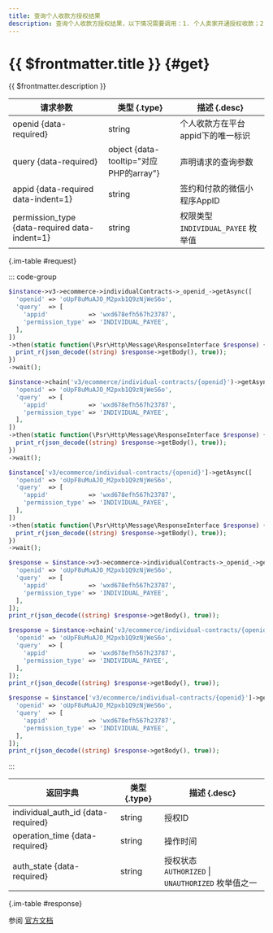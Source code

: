 ```yaml
---
title: 查询个人收款方授权结果
description: 查询个人收款方授权结果，以下情况需要调用：1. 个人卖家开通授权收款；2. 交易下单前，需要individual_auth_id
---
```


# {{ $frontmatter.title }} {#get}

{{ $frontmatter.description }}

| 请求参数 | 类型 {.type} | 描述 {.desc}
| --- | --- | ---
| openid {data-required} | string | 个人收款方在平台appid下的唯一标识
| query {data-required} | object {data-tooltip="对应PHP的array"} | 声明请求的查询参数
| appid {data-required data-indent=1} | string | 签约和付款的微信小程序AppID
| permission_type {data-required data-indent=1} | string | 权限类型<br/>`INDIVIDUAL_PAYEE` 枚举值

{.im-table #request}

::: code-group

```php [异步纯链式]
$instance->v3->ecommerce->individualContracts->_openid_->getAsync([
  'openid' => 'oUpF8uMuAJO_M2pxb1Q9zNjWeS6o',
  'query'  => [
    'appid'           => 'wxd678efh567h23787',
    'permission_type' => 'INDIVIDUAL_PAYEE',
  ],
])
->then(static function(\Psr\Http\Message\ResponseInterface $response) {
  print_r(json_decode((string) $response->getBody(), true));
})
->wait();
```

```php [异步声明式]
$instance->chain('v3/ecommerce/individual-contracts/{openid}')->getAsync([
  'openid' => 'oUpF8uMuAJO_M2pxb1Q9zNjWeS6o',
  'query'  => [
    'appid'           => 'wxd678efh567h23787',
    'permission_type' => 'INDIVIDUAL_PAYEE',
  ],
])
->then(static function(\Psr\Http\Message\ResponseInterface $response) {
  print_r(json_decode((string) $response->getBody(), true));
})
->wait();
```

```php [异步属性式]
$instance['v3/ecommerce/individual-contracts/{openid}']->getAsync([
  'openid' => 'oUpF8uMuAJO_M2pxb1Q9zNjWeS6o',
  'query'  => [
    'appid'           => 'wxd678efh567h23787',
    'permission_type' => 'INDIVIDUAL_PAYEE',
  ],
])
->then(static function(\Psr\Http\Message\ResponseInterface $response) {
  print_r(json_decode((string) $response->getBody(), true));
})
->wait();
```

```php [同步纯链式]
$response = $instance->v3->ecommerce->individualContracts->_openid_->get([
  'openid' => 'oUpF8uMuAJO_M2pxb1Q9zNjWeS6o',
  'query'  => [
    'appid'           => 'wxd678efh567h23787',
    'permission_type' => 'INDIVIDUAL_PAYEE',
  ],
]);
print_r(json_decode((string) $response->getBody(), true));
```

```php [同步声明式]
$response = $instance->chain('v3/ecommerce/individual-contracts/{openid}')->get([
  'openid' => 'oUpF8uMuAJO_M2pxb1Q9zNjWeS6o',
  'query'  => [
    'appid'           => 'wxd678efh567h23787',
    'permission_type' => 'INDIVIDUAL_PAYEE',
  ],
]);
print_r(json_decode((string) $response->getBody(), true));
```

```php [同步属性式]
$response = $instance['v3/ecommerce/individual-contracts/{openid}']->get([
  'openid' => 'oUpF8uMuAJO_M2pxb1Q9zNjWeS6o',
  'query'  => [
    'appid'           => 'wxd678efh567h23787',
    'permission_type' => 'INDIVIDUAL_PAYEE',
  ],
]);
print_r(json_decode((string) $response->getBody(), true));
```

:::

| 返回字典 | 类型 {.type} | 描述 {.desc}
| --- | --- | ---
| individual_auth_id {data-required} | string | 授权ID
| operation_time {data-required} | string | 操作时间
| auth_state {data-required} | string | 授权状态<br/>`AUTHORIZED` \| `UNAUTHORIZED` 枚举值之一

{.im-table #response}

参阅 [官方文档](https://pay.weixin.qq.com/docs/merchant/apis/personal-collections/query-contracts.html)
